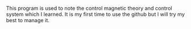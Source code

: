 This program is used to note the control magnetic theory and control system which I learned.
It is my first time to use the github but I will try my best to manage it.


